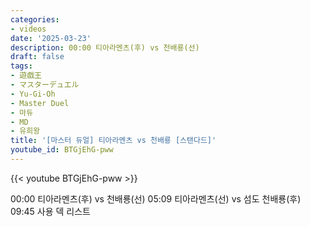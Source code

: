 ```yaml
---
categories:
- videos
date: '2025-03-23'
description: 00:00 티아라멘츠(후) vs 천배룡(선)
draft: false
tags:
- 遊戯王
- マスターデュエル
- Yu-Gi-Oh
- Master Duel
- 마듀
- MD
- 유희왕
title: '[마스터 듀얼] 티아라멘츠 vs 천배룡 [스탠다드]'
youtube_id: BTGjEhG-pww
---
```



{{< youtube BTGjEhG-pww >}}

00:00 티아라멘츠(후) vs 천배룡(선)
05:09 티아라멘츠(선) vs 섬도 천배룡(후)
09:45 사용 덱 리스트